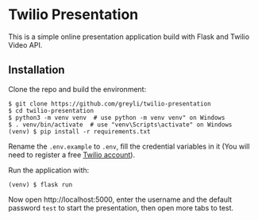 # Twilio Presentation

This is a simple online presentation application build with Flask and Twilio Video API.

## Installation

Clone the repo and build the environment:
```
$ git clone https://github.com/greyli/twilio-presentation
$ cd twilio-presentation
$ python3 -m venv venv  # use python -m venv venv" on Windows
$ . venv/bin/activate  # use "venv\Scripts\activate" on Windows
(venv) $ pip install -r requirements.txt
```

Rename the `.env.example` to `.env`, fill the credential variables in it (You will need to register a free [Twilio account](http://www.twilio.com/referral/w6qBg0)).

Run the application with:
```
(venv) $ flask run
```

Now open http://localhost:5000, enter the username and the default password `test` to start the presentation, then open more tabs to test.
